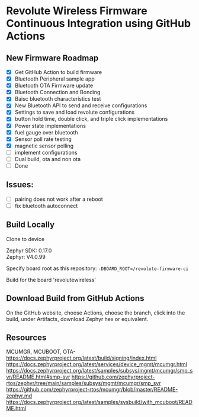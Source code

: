 # Revolute Wireless Firmware Continuous Integration using GitHub Actions

## New Firmware Roadmap

- [x] Get GitHub Action to build firmware
- [x] Bluetooth Peripheral sample app
- [x] Bluetooth OTA Firmware update
- [x] Bluetooth Connection and Bonding
- [x] Baisc bluetooth characteristics test
- [x] New Bluetooth API to send and receive configurations
- [x] Settings to save and load revolute configurations
- [x] button hold time, double click, and triple click implementations
- [x] Power state implementations
- [x] fuel gauge over bluetooth
- [x] Sensor poll rate testing
- [x] magnetic sensor polling
- [ ] implement configurations
- [ ] Dual build, ota and non ota
- [ ] Done

## Issues:

- [ ] pairing does not work after a reboot
- [ ] fix bluetooth autoconnect

## Build Locally

Clone to device

Zephyr SDK: 0.17.0  
Zephyr: V4.0.99

Specify board root as this repository: `-DBOARD_ROOT=/revolute-firmware-ci`

Build for the board 'revolutewireless'

## Download Build from GitHub Actions
 
On the GitHub website, choose Actions, choose the branch, click into the build, under Artifacts, download Zephyr hex or equivalent.


## Resources

MCUMGR, MCUBOOT, OTA-  
https://docs.zephyrproject.org/latest/build/signing/index.html
https://docs.zephyrproject.org/latest/services/device_mgmt/mcumgr.html
https://docs.zephyrproject.org/latest/samples/subsys/mgmt/mcumgr/smp_svr/README.html#smp-svr
https://github.com/zephyrproject-rtos/zephyr/tree/main/samples/subsys/mgmt/mcumgr/smp_svr
https://github.com/zephyrproject-rtos/mcumgr/blob/master/README-zephyr.md
https://docs.zephyrproject.org/latest/samples/sysbuild/with_mcuboot/README.html
